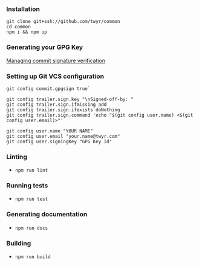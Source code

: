 ### Installation
```
git clone git+ssh://github.com/twyr/common
cd common
npm i && npm up
```


### Generating your GPG Key
[Managing commit signature verification](https://help.github.com/en/github/authenticating-to-github/managing-commit-signature-verification)


### Setting up Git VCS configuration
```
git config commit.gpgsign true`

git config trailer.sign.key "\nSigned-off-by: "
git config trailer.sign.ifmissing add
git config trailer.sign.ifexists doNothing
git config trailer.sign.command 'echo "$(git config user.name) <$(git config user.email)>"'

git config user.name "YOUR NAME"
git config user.email "your.name@twyr.com"
git config user.signingKey "GPG Key Id"
```

### Linting
* `npm run lint`

### Running tests
* `npm run test`

### Generating documentation
* `npm run docs`

### Building
* `npm run build`
